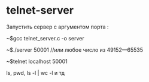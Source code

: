 # telnet-server

Запустить сервер с аргументом порта :

  ~$gcc telnet_server.c -o server
  
  ~$./server 50001    //или любое число из 49152—65535
  
  ~$telnet localhost 50001
  
  ls, pwd, ls -l | wc -l и тд
